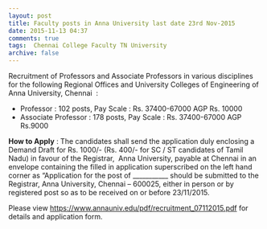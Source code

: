```yaml
---
layout: post
title: Faculty posts in Anna University last date 23rd Nov-2015   
date: 2015-11-13 04:37
comments: true
tags:  Chennai College Faculty TN University 
archive: false
---
```

Recruitment of Professors and Associate Professors in various disciplines for the following Regional Offices and University Colleges of Engineering of Anna University, Chennai  : 

- Professor : 102 posts, Pay Scale : Rs. 37400-67000 AGP Rs. 10000  
- Associate Professor : 178 posts, Pay Scale : Rs. 37400-67000 AGP Rs.9000 

**How to Apply** : The candidates shall send the application duly enclosing a Demand Draft for Rs. 1000/- (Rs. 400/- for SC / ST candidates of Tamil Nadu) in favour of the Registrar,  Anna University, payable at Chennai in an envelope containing the filled in application superscribed on the left hand corner as “Application for the post of ___________ should be submitted to the Registrar, Anna University, Chennai – 600025, either in person or by registered post so as to be received on or before 23/11/2015. 

Please view <https://www.annauniv.edu/pdf/recruitment_07112015.pdf> for details and application form.



